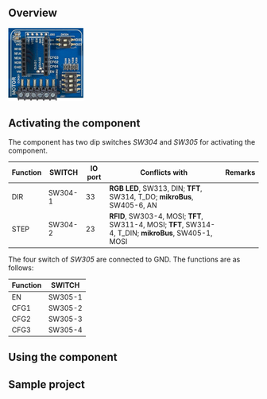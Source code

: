 ## Overview

<img src="/images/esp32/block_motor.png"  width="30%">

## Activating the component
The component has two dip switches *SW304* and *SW305* for activating the component.

|Function|SWITCH|IO port|Conflicts with|Remarks|
|------------------|----------|----------|----------|----------|
|DIR|SW304-1|33|**RGB LED**, SW313, DIN; **TFT**, SW314, T_DO; **mikroBus**, SW405-6, AN
|STEP|SW304-2|23|**RFID**, SW303-4, MOSI; **TFT**, SW311-4, MOSI; **TFT**, SW314-4, T_DIN; **mikroBus**, SW405-1, MOSI

The four switch of *SW305* are connected to GND. The functions are as follows:

|Function|SWITCH|
|------------------|----------|
|EN|SW305-1|
|CFG1|SW305-2|
|CFG2|SW305-3|
|CFG3|SW305-4|

## Using the component


## Sample project
